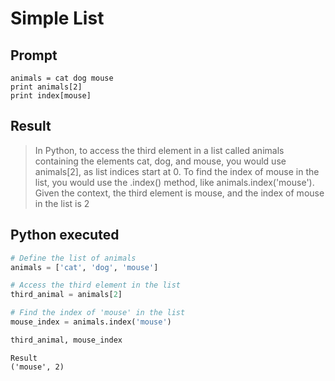 # Simple List

## Prompt
```
animals = cat dog mouse
print animals[2]
print index[mouse]
```

## Result

> In Python, to access the third element in a list called animals containing the elements cat, dog, and mouse, you would use animals[2], as list indices start at 0. To find the index of mouse in the list, you would use the .index() method, like animals.index('mouse'). Given the context, the third element is mouse, and the index of mouse in the list is 2


## Python executed

```python
# Define the list of animals
animals = ['cat', 'dog', 'mouse']

# Access the third element in the list
third_animal = animals[2]

# Find the index of 'mouse' in the list
mouse_index = animals.index('mouse')

third_animal, mouse_index

```

```
Result
('mouse', 2)
```
